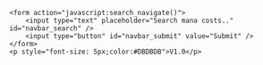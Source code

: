 <html>
    <script type="text/javascript">
    function search_navigate() {
        var obj = document.getElementById("navbar_search");
        var keyword = obj.value;
        var dst = "https://scryfall.com/random?q=legal:commander+t:creature+mana=" + keyword;
        window.location = dst;
    }
    </script>
    
    <form action="javascript:search_navigate()">
        <input type="text" placeholder="Search mana costs.." id="navbar_search" />
        <input type="button" id="navbar_submit" value="Submit" />
    </form>
    <p style="font-size: 5px;color:#DBDBDB">V1.0</p>
</html>
